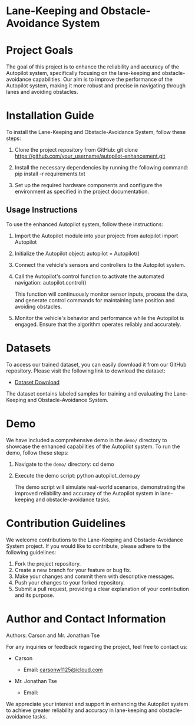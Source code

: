 # Lane-Keeping and Obstacle-Avoidance System

# Project Goals

The goal of this project is to enhance the reliability and accuracy of the Autopilot system, specifically focusing on the lane-keeping and obstacle-avoidance capabilities. Our aim is to improve the performance of the Autopilot system, making it more robust and precise in navigating through lanes and avoiding obstacles.

# Installation Guide

To install the Lane-Keeping and Obstacle-Avoidance System, follow these steps:

1. Clone the project repository from GitHub:
   git clone https://github.com/your_username/autopilot-enhancement.git

2. Install the necessary dependencies by running the following command:
   pip install -r requirements.txt

3. Set up the required hardware components and configure the environment as specified in the project documentation.

## Usage Instructions

To use the enhanced Autopilot system, follow these instructions:

1. Import the Autopilot module into your project:
   from autopilot import Autopilot

2. Initialize the Autopilot object:
   autopilot = Autopilot()
  
3. Connect the vehicle's sensors and controllers to the Autopilot system.

4. Call the Autopilot's control function to activate the automated navigation:
   autopilot.control()
 
   This function will continuously monitor sensor inputs, process the data, and generate control commands for maintaining lane position and avoiding obstacles.

5. Monitor the vehicle's behavior and performance while the Autopilot is engaged. Ensure that the algorithm operates reliably and accurately.

# Datasets

To access our trained dataset, you can easily download it from our GitHub repository. Please visit the following link to download the dataset:

- [Dataset Download](https://github.com/your_username/autopilot-enhancement/dataset)

The dataset contains labeled samples for training and evaluating the Lane-Keeping and Obstacle-Avoidance System.

# Demo

We have included a comprehensive demo in the `demo/` directory to showcase the enhanced capabilities of the Autopilot system. To run the demo, follow these steps:

1. Navigate to the `demo/` directory:
   cd demo

2. Execute the demo script:
   python autopilot_demo.py


   The demo script will simulate real-world scenarios, demonstrating the improved reliability and accuracy of the Autopilot system in lane-keeping and obstacle-avoidance tasks.

# Contribution Guidelines

We welcome contributions to the Lane-Keeping and Obstacle-Avoidance System project. If you would like to contribute, please adhere to the following guidelines:

1. Fork the project repository.
2. Create a new branch for your feature or bug fix.
3. Make your changes and commit them with descriptive messages.
4. Push your changes to your forked repository.
5. Submit a pull request, providing a clear explanation of your contribution and its purpose.

# Author and Contact Information

Authors: Carson and Mr. Jonathan Tse

For any inquiries or feedback regarding the project, feel free to contact us:

- Carson
  - Email: carsonw1125@icloud.com

- Mr. Jonathan Tse
  - Email: 

We appreciate your interest and support in enhancing the Autopilot system to achieve greater reliability and accuracy in lane-keeping and obstacle-avoidance tasks.
